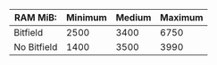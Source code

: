 | RAM MiB:    | Minimum | Medium | Maximum |
| ----------- | ------- | ------ | ------- |
| Bitfield    | 2500    | 3400   | 6750    |
| No Bitfield | 1400    | 3500   | 3990    |